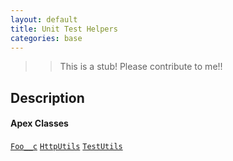```yaml
---
layout: default
title: Unit Test Helpers
categories: base
---
```


>>This is a stub!  Please contribute to me!!

Description
----------------

#### Apex Classes

[`Foo__c`](/api/Foo__c.object)
[`HttpUtils`](/api/HttpUtils)
[`TestUtils`](/api/TestUtils)
